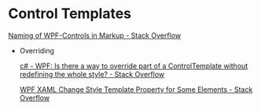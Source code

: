 # Control Templates
[Naming of WPF-Controls in Markup - Stack Overflow](https://stackoverflow.com/questions/3276446/naming-of-wpf-controls-in-markup)

- Overriding

  [c# - WPF: Is there a way to override part of a ControlTemplate without redefining the whole style? - Stack Overflow](https://stackoverflow.com/questions/41570096/wpf-is-there-a-way-to-override-part-of-a-controltemplate-without-redefining-the/)

  [WPF XAML Change Style Template Property for Some Elements - Stack Overflow](https://stackoverflow.com/questions/49516233/wpf-xaml-change-style-template-property-for-some-elements)